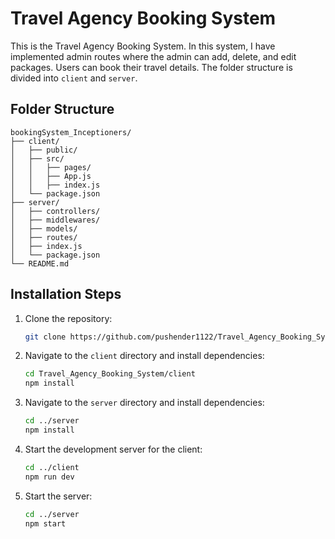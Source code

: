 # Travel Agency Booking System

This is the Travel Agency Booking System. In this system, I have implemented admin routes where the admin can add, delete, and edit packages. Users can book their travel details. The folder structure is divided into `client` and `server`.

## Folder Structure

```
bookingSystem_Inceptioners/
├── client/
│   ├── public/
│   ├── src/
│   │   ├── pages/
│   │   ├── App.js
│   │   ├── index.js
│   └── package.json
├── server/
│   ├── controllers/
│   ├── middlewares/
│   ├── models/
│   ├── routes/
│   ├── index.js
│   └── package.json
└── README.md
```

## Installation Steps

1. Clone the repository:

   ```sh
   git clone https://github.com/pushender1122/Travel_Agency_Booking_System.git
   ```

2. Navigate to the `client` directory and install dependencies:

   ```sh
   cd Travel_Agency_Booking_System/client
   npm install
   ```

3. Navigate to the `server` directory and install dependencies:

   ```sh
   cd ../server
   npm install
   ```

4. Start the development server for the client:

   ```sh
   cd ../client
   npm run dev
   ```

5. Start the server:
   ```sh
   cd ../server
   npm start
   ```
